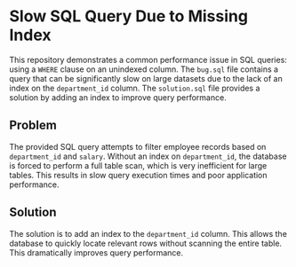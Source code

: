 # Slow SQL Query Due to Missing Index

This repository demonstrates a common performance issue in SQL queries: using a `WHERE` clause on an unindexed column.  The `bug.sql` file contains a query that can be significantly slow on large datasets due to the lack of an index on the `department_id` column.  The `solution.sql` file provides a solution by adding an index to improve query performance.

## Problem

The provided SQL query attempts to filter employee records based on `department_id` and `salary`. Without an index on `department_id`, the database is forced to perform a full table scan, which is very inefficient for large tables. This results in slow query execution times and poor application performance.

## Solution

The solution is to add an index to the `department_id` column. This allows the database to quickly locate relevant rows without scanning the entire table. This dramatically improves query performance. 